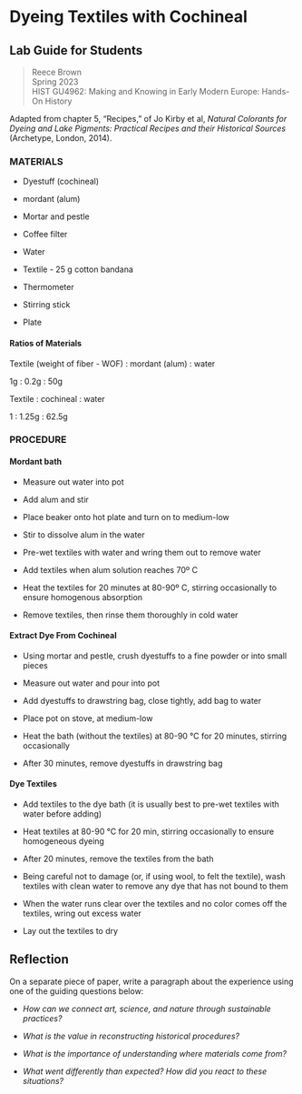 # Dyeing Textiles with Cochineal

## Lab Guide for Students

>Reece Brown<br>
>Spring 2023<br>
> HIST GU4962: Making and Knowing in Early Modern Europe: Hands-On History<br>

Adapted from chapter 5, “Recipes,” of Jo Kirby et al, *Natural Colorants
for Dyeing and Lake Pigments: Practical Recipes and their Historical
Sources* (Archetype, London, 2014).

### MATERIALS 

-   Dyestuff (cochineal)

-   mordant (alum)

-   Mortar and pestle

-   Coffee filter

-   Water

-   Textile - 25 g cotton bandana

-   Thermometer

-   Stirring stick

-   Plate

#### Ratios of Materials

Textile (weight of fiber - WOF) : mordant (alum) : water

1g : 0.2g : 50g

Textile : cochineal : water

1 : 1.25g : 62.5g

### PROCEDURE

#### Mordant bath

-   Measure out water into pot

-   Add alum and stir

-   Place beaker onto hot plate and turn on to medium-low

-   Stir to dissolve alum in the water

-   Pre-wet textiles with water and wring them out to remove water

-   Add textiles when alum solution reaches 70º C

-   Heat the textiles for 20 minutes at 80-90º C, stirring occasionally to ensure homogenous absorption

-   Remove textiles, then rinse them thoroughly in cold water

#### Extract Dye From Cochineal

-   Using mortar and pestle, crush dyestuffs to a fine powder or into small pieces

-   Measure out water and pour into pot

-   Add dyestuffs to drawstring bag, close tightly, add bag to water

-   Place pot on stove, at medium-low

-   Heat the bath (without the textiles) at 80-90 °C for 20 minutes, stirring occasionally

-   After 30 minutes, remove dyestuffs in drawstring bag

#### Dye Textiles

-   Add textiles to the dye bath (it is usually best to pre-wet textiles with water before adding)

-   Heat textiles at 80-90 °C for 20 min, stirring occasionally to ensure homogeneous dyeing

-   After 20 minutes, remove the textiles from the bath

-   Being careful not to damage (or, if using wool, to felt the textile), wash textiles with clean water to remove any dye that has not bound to them

-   When the water runs clear over the textiles and no color comes off the textiles, wring out excess water

-   Lay out the textiles to dry

## Reflection

On a separate piece of paper, write a paragraph about the experience
using one of the guiding questions below:

-   *How can we connect art, science, and nature through sustainable practices?*

-   *What is the value in reconstructing historical procedures?*

-   *What is the importance of understanding where materials come from?*

-   *What went differently than expected? How did you react to these situations?*